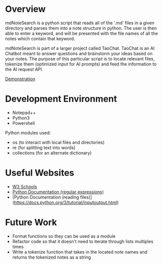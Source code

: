 # Overview

mdNoteSearch is a python script that reads all of the '.md' files in a given
directory and parses them into a note structure in python. The user is then
able to enter a keyword, and will be presented with the file names of all the
notes which contain that keyword.

mdNoteSearch is part of a larger project called TaoChat. TaoChat is an AI
Chatbot meant to answer questions and brainstorm your ideas based on your
notes. The purpose of this particular script is to locate relevant files,
tokenize them (optimized input for AI prompts) and feed the information to the
AI request API.

[Demonstration](https://youtu.be/sviw1MFwxEo)

# Development Environment

- Notepad++
- Python3
- Powershell

Python modules used:
- os (to interact with local files and directories)
- re (for splitting text into words)
- collections (for an alternate dictionary)

# Useful Websites

- [W3 Schools](https://www.w3schools.com/python/)
- [Python Documentation (regular expressions)](https://docs.python.org/3/library/re.html)
- [Python Documentation (reading files)] (https://docs.python.org/3/tutorial/inputoutput.html)


# Future Work

- Format functions so they can be used as a module
- Refactor code so that it doesn't need to iterate through lists multiples times
- Write a tokenize function that takes in the located note names and returns the tokenized notes as a string
